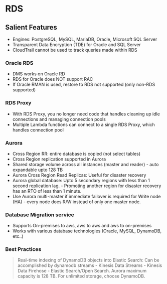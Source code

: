 # RDS

## Salient Features
-  Engines: PostgreSQL, MySQL, MariaDB, Oracle, Microsoft SQL Server
-  Transparent Data Encryption (TDE) for Oracle and SQL Server
-  CloudTrail cannot be used to track queries made within RDS

### Oracle RDS
- DMS works on Oracle RD
- RDS for Oracle does NOT support RAC
- If Oracle RMAN is used, restore to RDS not supported (only non-RDS supported)

### RDS Proxy
- With RDS Proxy, you no longer need code that handles cleaning up idle connections and managing connection pools
- Multiple Lambda functions can connect to a single RDS Proxy, which handles connection pool

### Aurora
- Cross Region RR: entire database is copied (not select tables)
- Cross Region replication supported in Aurora
- Shared storage volume across all instances (master and reader) - auto expandable upto 128 TB
- Aurora Cross Region Read Replicas: Useful for disaster recovery
- Aurora global database: Upto 5 secondary regions with less than 1 second replication lag.
        - Promoting another region for disaster recovery has an RTO of less than 1 minute.
- Use Aurora multi-master if immediate failover is required for Write node (HA)
        - every node does R/W instead of only one master node.
        
        
### Database Migration service
- Supports On-premises to aws, aws to aws and aws to on-premises
- Works with various database technologies (Oracle, MySQL, DynamoDB, etc..)

### Best Practices
> Real-time indexing of DynamoDB objects into Elastic Search: Can be accomplished by dynamodb streams - Kinesis Data Streams - Kinesis Data Firehose - Elastic Search/Open Search.
> Aurora maximum capacity is 128 TB. For unlimited storage, choose DynamoDB.
